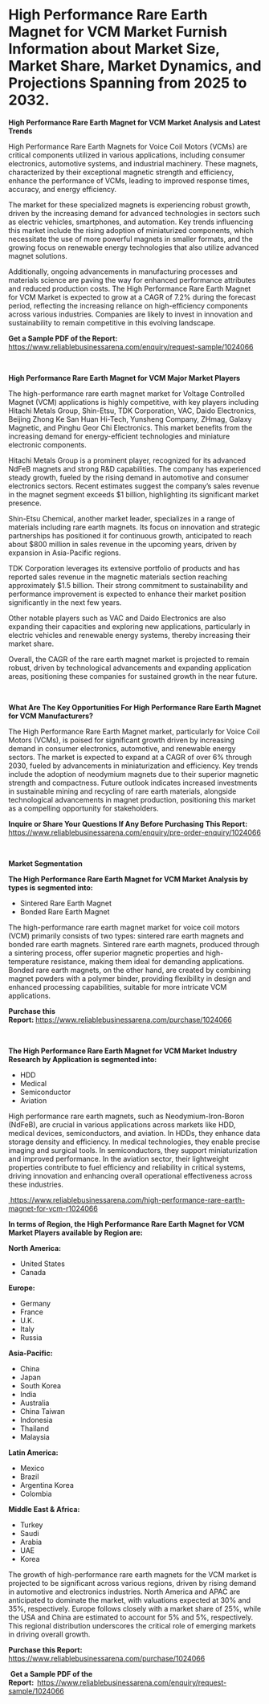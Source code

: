 <p><h1>High Performance Rare Earth Magnet for VCM Market Furnish Information about Market Size, Market Share, Market Dynamics, and Projections Spanning from 2025 to 2032.</h1></p><p><strong>High Performance Rare Earth Magnet for VCM Market Analysis and Latest Trends</strong></p>
<p><p>High Performance Rare Earth Magnets for Voice Coil Motors (VCMs) are critical components utilized in various applications, including consumer electronics, automotive systems, and industrial machinery. These magnets, characterized by their exceptional magnetic strength and efficiency, enhance the performance of VCMs, leading to improved response times, accuracy, and energy efficiency. </p><p>The market for these specialized magnets is experiencing robust growth, driven by the increasing demand for advanced technologies in sectors such as electric vehicles, smartphones, and automation. Key trends influencing this market include the rising adoption of miniaturized components, which necessitate the use of more powerful magnets in smaller formats, and the growing focus on renewable energy technologies that also utilize advanced magnet solutions.</p><p>Additionally, ongoing advancements in manufacturing processes and materials science are paving the way for enhanced performance attributes and reduced production costs. The High Performance Rare Earth Magnet for VCM Market is expected to grow at a CAGR of 7.2% during the forecast period, reflecting the increasing reliance on high-efficiency components across various industries. Companies are likely to invest in innovation and sustainability to remain competitive in this evolving landscape.</p></p>
<p><strong>Get a Sample PDF of the Report:&nbsp;</strong> <a href="https://www.reliablebusinessarena.com/enquiry/request-sample/1024066?utm_campaign=3056&utm_medium=2&utm_source=Github&utm_content=ia&utm_term=18042025&utm_id=high-performance-rare-earth-magnet-for-vcm">https://www.reliablebusinessarena.com/enquiry/request-sample/1024066</a></p>
<p>&nbsp;</p>
<p><strong>High Performance Rare Earth Magnet for VCM Major Market Players</strong></p>
<p><p>The high-performance rare earth magnet market for Voltage Controlled Magnet (VCM) applications is highly competitive, with key players including Hitachi Metals Group, Shin-Etsu, TDK Corporation, VAC, Daido Electronics, Beijing Zhong Ke San Huan Hi-Tech, Yunsheng Company, ZHmag, Galaxy Magnetic, and Pinghu Geor Chi Electronics. This market benefits from the increasing demand for energy-efficient technologies and miniature electronic components.</p><p>Hitachi Metals Group is a prominent player, recognized for its advanced NdFeB magnets and strong R&D capabilities. The company has experienced steady growth, fueled by the rising demand in automotive and consumer electronics sectors. Recent estimates suggest the company’s sales revenue in the magnet segment exceeds $1 billion, highlighting its significant market presence.</p><p>Shin-Etsu Chemical, another market leader, specializes in a range of materials including rare earth magnets. Its focus on innovation and strategic partnerships has positioned it for continuous growth, anticipated to reach about $800 million in sales revenue in the upcoming years, driven by expansion in Asia-Pacific regions.</p><p>TDK Corporation leverages its extensive portfolio of products and has reported sales revenue in the magnetic materials section reaching approximately $1.5 billion. Their strong commitment to sustainability and performance improvement is expected to enhance their market position significantly in the next few years.</p><p>Other notable players such as VAC and Daido Electronics are also expanding their capacities and exploring new applications, particularly in electric vehicles and renewable energy systems, thereby increasing their market share.</p><p>Overall, the CAGR of the rare earth magnet market is projected to remain robust, driven by technological advancements and expanding application areas, positioning these companies for sustained growth in the near future.</p></p>
<p>&nbsp;</p>
<p><strong>What Are The Key Opportunities For High Performance Rare Earth Magnet for VCM Manufacturers?</strong></p>
<p><p>The High Performance Rare Earth Magnet market, particularly for Voice Coil Motors (VCMs), is poised for significant growth driven by increasing demand in consumer electronics, automotive, and renewable energy sectors. The market is expected to expand at a CAGR of over 6% through 2030, fueled by advancements in miniaturization and efficiency. Key trends include the adoption of neodymium magnets due to their superior magnetic strength and compactness. Future outlook indicates increased investments in sustainable mining and recycling of rare earth materials, alongside technological advancements in magnet production, positioning this market as a compelling opportunity for stakeholders.</p></p>
<p><strong>Inquire or Share Your Questions If Any Before Purchasing This Report:</strong> <a href="https://www.reliablebusinessarena.com/enquiry/pre-order-enquiry/1024066?utm_campaign=3056&utm_medium=2&utm_source=Github&utm_content=ia&utm_term=18042025&utm_id=high-performance-rare-earth-magnet-for-vcm">https://www.reliablebusinessarena.com/enquiry/pre-order-enquiry/1024066</a></p>
<p>&nbsp;</p>
<p><strong>Market Segmentation</strong></p>
<p><strong>The High Performance Rare Earth Magnet for VCM Market Analysis by types is segmented into:</strong></p>
<p><ul><li>Sintered Rare Earth Magnet</li><li>Bonded Rare Earth Magnet</li></ul></p>
<p><p>The high-performance rare earth magnet market for voice coil motors (VCM) primarily consists of two types: sintered rare earth magnets and bonded rare earth magnets. Sintered rare earth magnets, produced through a sintering process, offer superior magnetic properties and high-temperature resistance, making them ideal for demanding applications. Bonded rare earth magnets, on the other hand, are created by combining magnet powders with a polymer binder, providing flexibility in design and enhanced processing capabilities, suitable for more intricate VCM applications.</p></p>
<p><strong>Purchase this Report:&nbsp;</strong><a href="https://www.reliablebusinessarena.com/purchase/1024066?utm_campaign=3056&utm_medium=2&utm_source=Github&utm_content=ia&utm_term=18042025&utm_id=high-performance-rare-earth-magnet-for-vcm">https://www.reliablebusinessarena.com/purchase/1024066</a></p>
<p>&nbsp;</p>
<p><strong>The High Performance Rare Earth Magnet for VCM Market Industry Research by Application is segmented into:</strong></p>
<p><ul><li>HDD</li><li>Medical</li><li>Semiconductor</li><li>Aviation</li></ul></p>
<p><p>High performance rare earth magnets, such as Neodymium-Iron-Boron (NdFeB), are crucial in various applications across markets like HDD, medical devices, semiconductors, and aviation. In HDDs, they enhance data storage density and efficiency. In medical technologies, they enable precise imaging and surgical tools. In semiconductors, they support miniaturization and improved performance. In the aviation sector, their lightweight properties contribute to fuel efficiency and reliability in critical systems, driving innovation and enhancing overall operational effectiveness across these industries.</p></p>
<p><a href="https://www.reliablebusinessarena.com/high-performance-rare-earth-magnet-for-vcm-r1024066?utm_campaign=3056&utm_medium=2&utm_source=Github&utm_content=ia&utm_term=18042025&utm_id=high-performance-rare-earth-magnet-for-vcm">&nbsp;https://www.reliablebusinessarena.com/high-performance-rare-earth-magnet-for-vcm-r1024066</a></p>
<p><strong>In terms of Region, the High Performance Rare Earth Magnet for VCM Market Players available by Region are:</strong></p>
<p>
    <p> <strong> North America: </strong>
        <ul>
            <li>United States</li>
            <li>Canada</li>
        </ul>
        </p> 
    <p> <strong> Europe: </strong>
        <ul>
            <li>Germany</li>
            <li>France</li>
            <li>U.K.</li>
            <li>Italy</li>
            <li>Russia</li>
        </ul>
        </p> 
    <p> <strong> Asia-Pacific: </strong>
        <ul>
            <li>China</li>
            <li>Japan</li>
            <li>South Korea</li>
            <li>India</li>
            <li>Australia</li>
            <li>China Taiwan</li>
            <li>Indonesia</li>
            <li>Thailand</li>
            <li>Malaysia</li>
        </ul>
        </p> 
    <p> <strong> Latin America: </strong>
        <ul>
            <li>Mexico</li>
            <li>Brazil</li>
            <li>Argentina Korea</li>
            <li>Colombia</li>
        </ul>
        </p> 
    <p> <strong> Middle East & Africa: </strong>
        <ul>
            <li>Turkey</li>
            <li>Saudi</li>
            <li>Arabia</li>
            <li>UAE</li>
            <li>Korea</li>
        </ul>
    </p>
    </p>
<p><p>The growth of high-performance rare earth magnets for the VCM market is projected to be significant across various regions, driven by rising demand in automotive and electronics industries. North America and APAC are anticipated to dominate the market, with valuations expected at 30% and 35%, respectively. Europe follows closely with a market share of 25%, while the USA and China are estimated to account for 5% and 5%, respectively. This regional distribution underscores the critical role of emerging markets in driving overall growth.</p></p>
<p><strong>Purchase this Report: </strong><a href="https://www.reliablebusinessarena.com/purchase/1024066?utm_campaign=3056&utm_medium=2&utm_source=Github&utm_content=ia&utm_term=18042025&utm_id=high-performance-rare-earth-magnet-for-vcm">https://www.reliablebusinessarena.com/purchase/1024066</a></p>
<p>&nbsp;<strong>Get a Sample PDF of the Report:&nbsp;&nbsp;</strong><a href="https://www.reliablebusinessarena.com/enquiry/request-sample/1024066?utm_campaign=3056&utm_medium=2&utm_source=Github&utm_content=ia&utm_term=18042025&utm_id=high-performance-rare-earth-magnet-for-vcm">https://www.reliablebusinessarena.com/enquiry/request-sample/1024066</a></p>
<p><strong></strong></p>
<p><p></p><p></p><p></p></p>